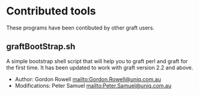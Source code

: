 # Contributed tools

These programs have been contibuted by other graft users.

## graftBootStrap.sh
    
A simple bootstrap shell script that will help you to graft perl and graft for the first time. It has been updated to work with graft version 2.2 and above.

* Author: Gordon Rowell <mailto:Gordon.Rowell@uniq.com.au>
* Modifications: Peter Samuel <mailto:Peter.Samuel@uniq.com.au>
